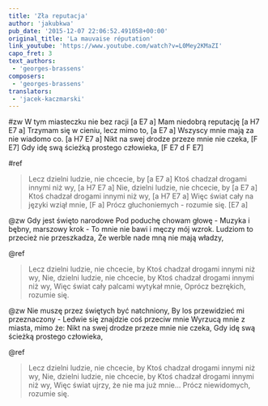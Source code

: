 ```yaml
---
title: 'Zła reputacja'
author: 'jakubkwa'
pub_date: '2015-12-07 22:06:52.491058+00:00'
original_title: 'La mauvaise réputation'
link_youtube: 'https://www.youtube.com/watch?v=L0Mey2KMaZI'
capo_fret: 3
text_authors:
 - 'georges-brassens'
composers:
 - 'georges-brassens'
translators:
 - 'jacek-kaczmarski'
---
```


#zw
W tym miasteczku nie bez racji [a E7 a]
Mam niedobrą reputację [a H7 E7 a]
Trzymam się w cieniu, lecz mimo to, [a E7 a]
Wszyscy mnie mają za nie wiadomo co. [a H7 E7 a]
Nikt na swej drodze przeze mnie nie czeka, [F E7]
Gdy idę swą ścieżką prostego człowieka, [F E7 d F E7]

#ref
>Lecz dzielni ludzie, nie chcecie, by [a E7 a]
>Ktoś chadzał drogami innymi niż wy, [a H7 E7 a]
>Nie, dzielni ludzie, nie chcecie, by [a E7 a]
>Ktoś chadzał drogami innymi niż wy, [a H7 E7 a]
>Więc świat cały na języki wziął mnie, [F a]
>Prócz głuchoniemych - rozumie się. [E7 a]

@zw
Gdy jest święto narodowe
Pod poduchę chowam głowę -
Muzyka i bębny, marszowy krok -
To mnie nie bawi i męczy mój wzrok.
Ludziom to przecież nie przeszkadza,
Że werble nade mną nie mają władzy,

@ref
>Lecz dzielni ludzie, nie chcecie, by
>Ktoś chadzał drogami innymi niż wy, 
>Nie, dzielni ludzie, nie chcecie, by
>Ktoś chadzał drogami innymi niż wy,
>Więc świat cały palcami wytykał mnie,
>Oprócz bezrękich, rozumie się.

@zw
Nie muszę przez świętych być natchniony,
By los przewidzieć mi przeznaczony -
Ledwie się znajdzie coś przeciw mnie
Wyrzucą mnie z miasta, mimo że:
Nikt na swej drodze przeze mnie nie czeka,
Gdy idę swą ścieżką prostego człowieka,

@ref
>Lecz dzielni ludzie, nie chcecie, by
>Ktoś chadzał drogami innymi niż wy, 
>Nie, dzielni ludzie, nie chcecie, by
>Ktoś chadzał drogami innymi niż wy,
>Więc świat ujrzy, że nie ma już mnie...
>Prócz niewidomych, rozumie się.